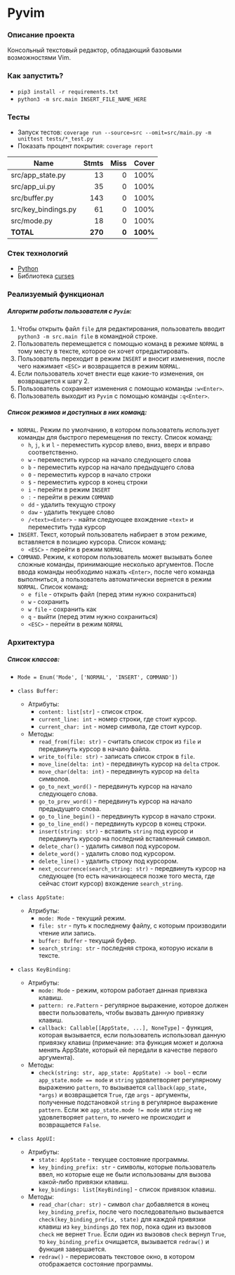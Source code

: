 # Pyvim

### Описание проекта
Консольный текстовый редактор, обладающий базовыми возможностями Vim.

### Как запустить?
* ```pip3 install -r requirements.txt```
* ```python3 -m src.main INSERT_FILE_NAME_HERE```

### Тесты
* Запуск тестов: ```coverage run --source=src --omit=src/main.py -m unittest tests/*_test.py```
* Показать процент покрытия: ```coverage report```

| Name                 |    Stmts |     Miss |    Cover |
|--------------------- | -------: | -------: | -------: |
| src/app\_state.py    |       13 |        0 |     100% |
| src/app\_ui.py       |       35 |        0 |     100% |
| src/buffer.py        |      143 |        0 |     100% |
| src/key\_bindings.py |       61 |        0 |     100% |
| src/mode.py          |       18 |        0 |     100% |
|            **TOTAL** |  **270** |    **0** | **100%** |

### Стек технологий
* [Python](https://www.python.org/)
* Библиотека [curses](https://docs.python.org/3/library/curses.html)

### Реализуемый функционал
##### Алгоритм работы пользователя с ```Pyvim```:
1. Чтобы открыть файл ```file``` для редактирования, пользователь вводит ```python3 -m src.main file``` в командной строке.
2. Пользователь перемещается c помощью команд в режиме ```NORMAL``` в тому месту в тексте, которое он хочет отредактировать.
3. Пользователь переходит в режим ```INSERT``` и вносит изменения, после чего нажимает ```<ESC>``` и возвращается в режим ```NORMAL```.
4. Если пользователь хочет внести еще какие-то изменения, он возвращается к шагу 2.
5. Пользователь сохраняет изменения с помощью команды ```:w<Enter>```.
6. Пользователь выходит из ```Pyvim```  с помощью команды ```:q<Enter>```.
##### Список режимов и доступных в них команд:
* ```NORMAL```. Режим по умолчанию, в котором пользователь использует команды для быстрого перемещения по тексту. Список команд:
  * ```h```, ```j```, ```k``` и ```l``` - переместить курсор влево, вниз, вверх и вправо соответственно.
  * ```w``` - переместить курсор на начало следующего слова
  * ```b``` - переместить курсор на начало предыдущего слова
  * ```0``` - переместить курсор в начало строки
  * ```$``` - переместить курсор в конец строки
  * ```i``` - перейти в режим ```INSERT```
  * ```:``` - перейти в режим ```COMMAND```
  * ```dd``` - удалить текущую строку
  * ```daw``` - удалить текущее слово
  * ```/<text><Enter>``` - найти следующее вхождение ```<text>``` и переместить туда курсор
* ```INSERT```. Текст, который пользователь набирает в этом режиме, вставляется в позицию курсора. Список команд:
  * ```<ESC>``` - перейти в режим ```NORMAL```
* ```COMMAND```. Режим, к котором пользователь может вызывать более сложные команды, принимающие несколько аргументов. После ввода команды необходимо нажать ```<Enter>```, после чего команда выполниться, а пользователь автоматически вернется в режим ```NORMAL```. Список команд:
  * ```e file``` - открыть файл (перед этим нужно сохраниться)
  * ```w``` - сохранить
  * ```w file``` - сохранить как
  * ```q``` - выйти (перед этим нужно сохраниться)
  * ```<ESC>``` - перейти в режим ```NORMAL```

### Архитектура
##### Список классов:

* ```Mode = Enum('Mode', ['NORMAL', 'INSERT', COMMAND'])```

* ```class Buffer:```
  * Атрибуты:
    * ```content: list[str]``` - список строк.
    * ```current_line: int``` - номер строки, где стоит курсор.
    * ```current_char: int``` - номер символа, где стоит курсор.
  * Методы:
    * ```read_from(file: str)``` - считать список строк из ```file``` и передвинуть курсор в начало файла.
    * ```write_to(file: str)``` - записать список строк в ```file```.
    * ```move_line(delta: int)``` - передвинуть курсор на ```delta``` строк.
    * ```move_char(delta: int)``` - передвинуть курсор на ```delta``` символов.
    * ```go_to_next_word()``` - передвинуть курсор на начало следующего слова.
    * ```go_to_prev_word()``` - передвинуть курсор на начало предыдущего слова.
    * ```go_to_line_begin()``` - передвинуть курсор в начало строки.
    * ```go_to_line_end()``` - передвинуть курсор в конец строки.
    * ```insert(string: str)``` - вставить ```string``` под курсор и передвинуть курсор на последний вставленный символ.
    * ```delete_char()``` - удалить символ под курсором.
    * ```delete_word()``` - удалить слово под курсором.
    * ```delete_line()``` - удалить строку под курсором.
    * ```next_occurrence(search_string: str)``` - передвинуть курсор на следующее (то есть начинающееся позже того места, где сейчас стоит курсор) вхождение ```search_string```.

* ```class AppState:```
  * Атрибуты:
    * ```mode: Mode``` - текущий режим.
    * ```file: str``` - путь к последнему файлу, с которым производили чтение или запись.
    * ```buffer: Buffer``` - текущий буфер.
    * ```search_string: str``` - последняя строка, которую искали в тексте.

* ```class KeyBinding:```
  * Атрибуты:
    * ```mode: Mode``` - режим, котором работает данная привязка клавиш.
    * ```pattern: re.Pattern``` - регулярное выражение, которое должен ввести пользователь, чтобы вызвать данную привязку клавиш.
    * ```callback: Callable[[AppState, ...], NoneType]``` - функция, которая вызывается, если пользователь использовал данную привязку клавиш (примечание: эта функция может и должна менять AppState, который ей передали в качестве первого аргумента).
  * Методы:
    * ```check(string: str, app_state: AppState) -> bool``` - если ```app_state.mode == mode``` и ```string``` удовлетворяет регулярному выражению ```pattern```, то вызывается ```callback(app_state, *args)``` и возвращается ```True```, где ```args``` - аргументы, полученные подстановкой ```string``` в регулярное выражение ```pattern```. Если же  ```app_state.mode != mode``` или ```string``` не удовлетворяет ```pattern```, то ничего не происходит и возвращается ```False```.

* ```class AppUI:```
  * Атрибуты:
    * ```state: AppState``` - текущее состояние программы.
    * ```key_binding_prefix: str``` - символы, которые пользователь ввел, но которые еще не были использованы для вызова какой-либо привязки клавиш.
    * ```key_bindings: list[KeyBinding]``` - список привязок клавиш.
  * Методы:
    * ```read_char(char: str)``` - символ ```char``` добавляется в конец ```key_binding_prefix```, после чего последовательно вызывается ```check(key_binding_prefix, state)``` для каждой привязки клавиш из ```key_bindings``` до тех пор, пока один из вызовов ```check``` не вернет ```True```. Если один из вызовов ```check``` вернул ```True```, то ```key_binding_prefix``` очищается, вызывается ```redraw()``` и функция завершается.
    * ```redraw()``` - перерисовать текстовое окно, в котором отображается состояние программы.


